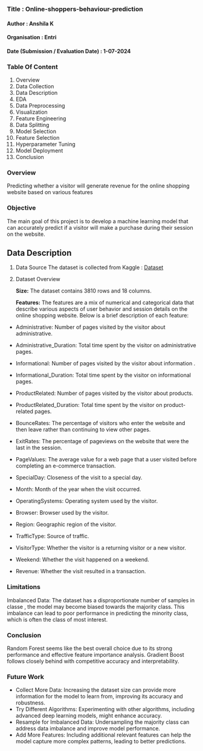 ### Title : Online-shoppers-behaviour-prediction
#### Author : Anshila K
#### Organisation : Entri
#### Date (Submission / Evaluation Date) : 1-07-2024

### Table Of Content
1. Overview
2. Data Collection
3. Data Description
4. EDA
5. Data Preprocessing
6. Visualization
7. Feature Engineering
8. Data Splitting
9. Model Selection
10. Feature Selection
11. Hyperparameter Tuning
12. Model Deployment
13. Conclusion
    
### Overview
Predicting whether a visitor will generate revenue for the online shopping website based on various features

### Objective
The main goal of this project is to develop a machine learning model that can accurately predict if a visitor will make a purchase during their session on the website. 

## Data Description
1. Data Source
The dataset is collected from Kaggle : <a href="https://www.kaggle.com/datasets/imakash3011/online-shoppers-purchasing-intention-dataset">Dataset</a>

2. Dataset Overview
  
   **Size:** The dataset contains 3810 rows and 18 columns.

   **Features:** The features are a mix of numerical and categorical data that describe various aspects of user behavior and session details on the online shopping website. Below is a brief description of each feature:

 - Administrative: Number of pages visited by the visitor about administrative.
 
 - Administrative_Duration: Total time spent by the visitor on administrative pages.
 
 - Informational: Number of pages visited by the visitor about information .
 
 - Informational_Duration: Total time spent by the visitor on informational pages.
 
 - ProductRelated: Number of pages visited by the visitor about products.
 
 - ProductRelated_Duration: Total time spent by the visitor on product-related pages.
 
 - BounceRates: The percentage of visitors who enter the website and then leave rather than continuing to view other pages.
 
 - ExitRates: The percentage of pageviews on the website that were the last in the session.
 
 - PageValues: The average value for a web page that a user visited before completing an e-commerce transaction.
 
 - SpecialDay: Closeness of the visit to a special day.
 
 - Month: Month of the year when the visit occurred.
 
 - OperatingSystems: Operating system used by the visitor.
 
 - Browser: Browser used by the visitor.
 
 - Region: Geographic region of the visitor.
 
 - TrafficType: Source of traffic.
 
 - VisitorType: Whether the visitor is a returning visitor or a new visitor.
 
 - Weekend: Whether the visit happened on a weekend.
 
 - Revenue: Whether the visit resulted in a transaction.

### Limitations
Imbalanced Data: The dataset has a disproportionate number of samples in classe , the model may become biased towards the majority class. This imbalance can lead to poor performance in predicting the minority class, which is often the class of most interest.

### Conclusion
Random Forest seems like the best overall choice due to its strong performance and effective feature importance analysis. Gradient Boost follows closely behind with competitive accuracy and interpretability.

### Future Work
-	Collect More Data: Increasing the dataset size can provide more information for the model to learn from, improving its accuracy and robustness.
-	Try Different Algorithms: Experimenting with other algorithms, including advanced deep learning models, might enhance accuracy.
- Resample for Imbalanced Data: Undersampling the majority class can address data imbalance and improve model performance.
-	Add More Features: Including additional relevant features can help the model capture more complex patterns, leading to better predictions.

